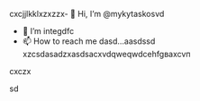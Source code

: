 cxcjjlkklxzxzzx- 👋 Hi, I’m @mykytaskosvd
- 👀 I’m integdfc
- 📫 How to reach me dasd...aаsdssd
xzcsdasadzxasdsacxvdqweqwdcehfgваxcvп
<!---zxcdashfgasdcbasxcvsdasadsadasd
mykytasko/mykytasko is a ✨ special ✨ repaository becaudasse its `READMfdgd` (thdsis file) appears on your GitHub profile.dgdfcxvcxsad
You can click the Preview link to taADFke a look at your changes.
--->cxczx
sd
